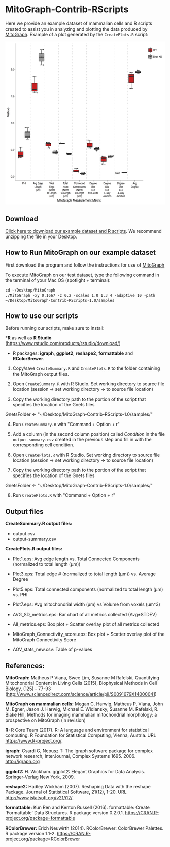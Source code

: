 # MitoGraph-Contrib-RScripts

Here we provide an example dataset of mammalian cells and R scripts created to assist you in analyzing and plotting the data produced by <a href="https://github.com/vianamp/MitoGraph">MitoGraph</a>. Example of a plot generated by the `CreatePlots.R` script:

<p align="center">
  <img src="doc/All_metrics.png" width="auto" height="512" title="All metrics">
</p>

## Download

<a href="https://github.com/Hill-Lab/MitoGraph-Contrib-RScripts/archive/v1.0.zip">Click here to download our example dataset and R scripts</a>. We recommend unzipping the file in your Desktop.

## How to Run MitoGraph on our example dataset

First download the program and follow the instructions for use of <a href="https://github.com/vianamp/MitoGraph">MitoGraph</a>

To execute MitoGraph on our test dataset, type the following command in the terminal of your Mac OS (spotlight + terminal):

```
cd ~/Desktop/MitoGraph
./MitoGraph -xy 0.1667 -z 0.2 -scales 1.0 1.3 4 -adaptive 10 -path ~/Desktop/MitoGraph-Contrib-RScripts-1.0/samples
```

## How to use our scripts

Before running our scripts, make sure to install:

*__R__ as well as __R Studio__ (https://www.rstudio.com/products/rstudio/download/) 
* R packages: __igraph__, __ggplot2__, __reshape2__, __formattable__ and __RColorBrewer__.

1. Copy/save `CreateSummary.R` and `CreatePlots.R` to the folder containing the MitoGraph output files. 

2. Open `CreateSummary.R` with R Studio. Set working directory to source file location (session -> set working directory -> to source file location)

3. Copy the working directory path to the portion of the script that specifies the location of the Gnets files

GnetsFolder <- "~/Desktop/MitoGraph-Contrib-RScripts-1.0/samples/"

4. Run `CreateSummary.R` with "Command + Option + r"

5. Add a column (in the second column position) called _Condition_ in the file `output-summary.csv` created in the previous step and fill in with the corresponding cell condition.

6. Open `CreatePlots.R` with R Studio. Set working directory to source file location (session -> set working directory -> to source file location)

7. Copy the working directory path to the portion of the script that specifies the location of the Gnets files

GnetsFolder <- "~/Desktop/MitoGraph-Contrib-RScripts-1.0/samples/"

8. Run `CreatePlots.R` with "Command + Option + r"

## Output files

__CreateSummary.R output files:__ 
* output.csv
* output-summary.csv

__CreatePlots.R output files:__
* Plot1.eps: Avg edge length vs. Total Connected Components (normalized to total length (µm))

* Plot3.eps: Total edge # (normalized to total length (µm)) vs. Average Degree

* Plot5.eps: Total connected components (normalized to total length (µm) vs. PHI

* Plot7.eps: Avg mitochondrial width (µm) vs Volume from voxels (µm^3)

* AVG_SD_metrics.eps: Bar chart of all metrics collected (Avg±STDEV)

* All_metrics.eps: Box plot + Scatter overlay plot of all metrics collected 

* MitoGraph_Connectivity_score.eps: Box plot + Scatter overlay plot of the MitoGraph Connectivity Score

* AOV_stats_new.csv: Table of p-values 

## References: 

__MitoGraph:__ Matheus P Viana, Swee Lim, Susanne M Rafelski, Quantifying Mitochondrial Content in Living Cells (2015), Biophysical Methods in Cell Biology, (125) - 77-93 (http://www.sciencedirect.com/science/article/pii/S0091679X14000041)

__MitoGraph on mammalian cells:__ Megan C. Harwig, Matheus P. Viana, John M. Egner, Jason J. Harwig, Michael E. Widlansky, Susanne M. Rafelski, R. Blake Hill, Methods for imaging mammalian mitochondrial morphology: a prospective on MitoGraph (in revision) 

__R:__ R Core Team (2017). R: A language and environment for statistical computing. R Foundation for
  Statistical Computing, Vienna, Austria. URL https://www.R-project.org/.

__igraph:__ Csardi G, Nepusz T: The igraph software package for complex network research, InterJournal, Complex
  Systems 1695. 2006. http://igraph.org

__ggplot2:__ H. Wickham. ggplot2: Elegant Graphics for Data Analysis. Springer-Verlag New York, 2009.

__reshape2:__ Hadley Wickham (2007). Reshaping Data with the reshape Package. Journal of Statistical Software,
  21(12), 1-20. URL http://www.jstatsoft.org/v21/i12/.

__formattable:__ Kun Ren and Kenton Russell (2016). formattable: Create 'Formattable' Data Structures. R package
  version 0.2.0.1. https://CRAN.R-project.org/package=formattable

__RColorBrewer:__ Erich Neuwirth (2014). RColorBrewer: ColorBrewer Palettes. R package version 1.1-2.
  https://CRAN.R-project.org/package=RColorBrewer
